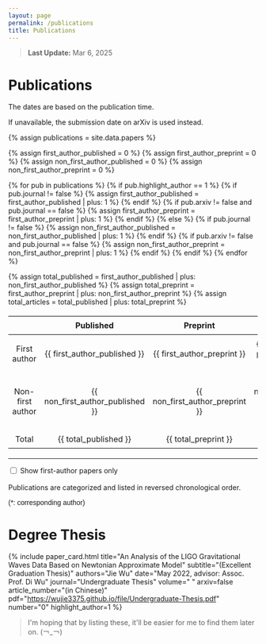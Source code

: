 ```yaml
---
layout: page
permalink: /publications
title: Publications
---
```


<style>
  @font-face {
    font-family: 'ARIAL';
    src: url('/assets/fonts/ARIAL.TTF') format('truetype');
  }
  @font-face {
    font-family: 'ARIALBD';
    src: url('/assets/fonts/ARIALBD.TTF') format('truetype');
  }
  /* li {
    font-family: 'times', serif;
  } */
  /* li {
    font-family: 'ARIALBD', serif;
    font-size: 20px;
  } */
  /* body {
    font-family: 'ARIAL', serif;
  } */
table {
    width: 100%;
    border-collapse: collapse;
    margin: 20px 0;
    text-align: center;
}

th, td {
    border: 0px solid black;
    padding: 8px;
}

th {
    border-top: 1.5px solid black;
    border-bottom: 1.5px solid black; /* 顶部线 */
}

tr:last-child td {
    border-bottom: 1.5px solid black; /* 底部线 */
}
</style>

> **Last Update:** Mar 6, 2025

# Publications

<p style="text-indent: 0;">The dates are based on the publication time.</p>

<p style="text-indent: 0;">If unavailable, the submission date on arXiv is used instead.</p>

<!-- ================================================================================================= -->
<!-- 统计图和表格 -->
<script src="https://cdn.jsdelivr.net/npm/chart.js"></script>
<canvas id="myChart" style="height: 400px;"></canvas> <!-- 设置图的高度 -->
<script>
  function createBarChart(labels, data1, data2) {
    var ctx = document.getElementById('myChart').getContext('2d');
    var myChart = new Chart(ctx, {
        type: 'bar',
        data: {
            labels: labels,
            datasets: [{
                label: 'First author',
                data: data1,  // 第一组数据
                backgroundColor: 'rgba(54, 162, 235, 0.8)', // 第一组颜色
            },
            {
                label: 'All papers',
                data: data2,  // 第二组数据
                backgroundColor: 'rgba(255, 159, 64, 0.8)', // 第二组颜色
            }]
        },
        options: {
            responsive: true,
            scales: {
                y: {
                    beginAtZero: true,
                    ticks: {
                        stepSize: 1, // 只显示整数
                        callback: function(value) {
                            return Number.isInteger(value) ? value : null; // 只显示整数
                        }
                    },
                    title: {
                        display: true,
                        text: 'Number'
                    }
                },
                x: {
                    title: {
                        display: true,
                        text: 'Year'
                    }
                }
            }
        }
    });
  }
</script>
<script>
  createBarChart(
  [2023,2024,2025], 
  [   2,   3,   1],//一作 
  [   2,   3,   3]);//总计
</script>


<!-- =============================================================================================== -->
<!-- 表格 -->
<!-- ----------------------------------------------------------------------------------------------- -->

<!-- |                  | Published | Preprint | Total |
|:----------------:|:---------:|:--------:|:-----:|
|  First author    |     4     |    2     |   6   |
| Non first author |     1     |    0     |   1   |
| Total            |     5     |    2     |   7   | -->


{% assign publications = site.data.papers %}

{% assign first_author_published = 0 %}
{% assign first_author_preprint = 0 %}
{% assign non_first_author_published = 0 %}
{% assign non_first_author_preprint = 0 %}

{% for pub in publications %}
  {% if pub.highlight_author == 1 %}
    {% if pub.journal != false %}
      {% assign first_author_published = first_author_published | plus: 1 %}
    {% endif %}
    {% if pub.arxiv != false and pub.journal == false %}
      {% assign first_author_preprint = first_author_preprint | plus: 1 %}
    {% endif %}
  {% else %}
    {% if pub.journal != false %}
      {% assign non_first_author_published = non_first_author_published | plus: 1 %}
    {% endif %}
    {% if pub.arxiv != false and pub.journal == false %}
      {% assign non_first_author_preprint = non_first_author_preprint | plus: 1 %}
    {% endif %}
  {% endif %}
{% endfor %}

{% assign total_published = first_author_published | plus: non_first_author_published %}
{% assign total_preprint = first_author_preprint | plus: non_first_author_preprint %}
{% assign total_articles = total_published | plus: total_preprint %}

<table>
  <thead>
    <tr>
      <th></th>
      <th>Published</th>
      <th>Preprint</th>
      <th>Total</th>
    </tr>
  </thead>
  <tbody>
    <tr>
      <td>First author</td>
      <td>{{ first_author_published }}</td>
      <td>{{ first_author_preprint }}</td>
      <td>{{ first_author_published | plus: first_author_preprint }}</td>
    </tr>
    <tr>
      <td>Non-first author</td>
      <td>{{ non_first_author_published }}</td>
      <td>{{ non_first_author_preprint }}</td>
      <td>{{ non_first_author_published | plus: non_first_author_preprint }}</td>
    </tr>
    <tr>
      <td>Total</td>
      <td>{{ total_published }}</td>
      <td>{{ total_preprint }}</td>
      <td>{{ total_articles }}</td>
    </tr>
  </tbody>
</table>

<!-- =============================================================================================== -->
<!-- 文章 -->
<!-- ----------------------------------------------------------------------------------------------- -->
---

<style>
  .checkbox-container {
    display: flex;
    align-items: center;
    margin-bottom: 1rem;
  }
  .paper-card {
    margin: 1rem 0;
    padding: 1rem;
    border: 1px solid #eee;
    border-radius: 4px;
  }
</style>

<div class="checkbox-container">
  <input type="checkbox" id="show-first-author" onchange="toggleDisplay()">
  <label for="show-first-author">&nbsp;Show first-author papers only</label>
</div>

<p style="text-indent: 0;">Publications are categorized and listed in reversed chronological order.</p>
<p style="text-indent: 0; font-family: Arial;">(*: corresponding author)</p>

<div id="publications-container"></div>

<script>
  // 数据初始化 (确保 Liquid 到 JSON 的正确转换)
  (function init() {
    window.publicationsData = [
      {% for pub in site.data.papers %}
      {
        "title": {{ pub.title | jsonify }},
        "subtitle": {{ pub.subtitle | default: "" | jsonify }},
        "authors": {{ pub.authors | jsonify }},
        "date": {{ pub.date | jsonify }},
        "journal": {{ pub.journal | jsonify }},
        "journal_link": {{ pub.journal_link | default: "#" | jsonify }},
        "volume": {{ pub.volume | default: "" | jsonify }},
        "article_number": {{ pub.article_number | default: "" | jsonify }},
        "arxiv": {{ pub.arxiv | default: "#" | jsonify }},
        "pdf": {{ pub.pdf | default: "#" | jsonify }},
        "highlight_author": {{ pub.highlight_author | default: 0 }},
        "etal": {{ pub.etal | default: 0 }},
        "sortable_date": {{ pub.sortable_date | jsonify }}
      }{% unless forloop.last %},{% endunless %}
      {% endfor %}
    ];
    
    // 调试输出
    console.log('Loaded publications:', window.publicationsData);
  })();

  // 数据处理函数
  function processData(showFirstAuthor) {
    try {
      // 深拷贝数据
      let data = JSON.parse(JSON.stringify(window.publicationsData));
      
      // 过滤数据
      if(showFirstAuthor) {
        data = data.filter(p => p.highlight_author === 1);
      }
      
      // 按日期排序
      data.sort((a, b) => {
        const dateA = new Date(a.sortable_date);
        const dateB = new Date(b.sortable_date);
        return dateB - dateA;
      });
      
      // 按年份分组
      const grouped = data.reduce((acc, pub) => {
        const year = pub.sortable_date.split('-')[0];
        acc[year] = acc[year] || [];
        acc[year].push(pub);
        return acc;
      }, {});
      
      // 按年份倒序排序
      return Object.entries(grouped)
        .sort(([a], [b]) => b - a)
        .map(([year, pubs]) => ({ year, pubs }));
        
    } catch (error) {
      console.error('Data processing error:', error);
      return [];
    }
  }

  // 渲染函数
  function renderPublications(showFirstAuthor) {
    const container = document.getElementById('publications-container');
    if (!container) {
      console.error('Container element not found');
      return;
    }
    
    try {
      container.innerHTML = '';
      const groupedData = processData(showFirstAuthor);
      let totalNumber = groupedData.reduce((sum, group) => sum + group.pubs.length, 0);

      groupedData.forEach(group => {
        // 创建年份标题
        const yearHeader = document.createElement('p');
        yearHeader.style.cssText = `
          text-indent: 0;
          font-size: 36px;
          margin-bottom: 0.61875rem;
          text-rendering: optimizeLegibility;
          line-height: 1;
          margin-top: 0;
          font-family: 'PT Sans Narrow', sans-serif;
          font-weight: 700;
        `;
        yearHeader.textContent = group.year;
        container.appendChild(yearHeader);

        // 创建论文卡片
        group.pubs.forEach(pub => {
          const card = document.createElement('div');
          card.className = 'paper-card';
          
          // 构建卡片内容
          const content = `
            <div class="paper-number">#${totalNumber--}</div>
            <h3 class="paper-title">${pub.title}</h3>
            ${pub.subtitle ? `<div class="paper-subtitle">${pub.subtitle}</div>` : ''}
            <div class="paper-authors">${pub.authors.replace(/\*/g, '<sup>*</sup>')}</div>
            <div class="paper-meta">
              <a href="${pub.journal_link}" class="journal">${pub.journal}</a>
              ${pub.volume ? `<span class="volume">${pub.volume}</span>` : ''}
              ${pub.article_number ? `<span class="article-number">${pub.article_number}</span>` : ''}
              <span class="date">${pub.date}</span>
            </div>
            <div class="paper-links">
              ${pub.pdf !== '#' ? `<a href="${pub.pdf}" class="pdf-link">PDF</a>` : ''}
              ${pub.arxiv !== '#' ? `<a href="${pub.arxiv}" class="arxiv-link">arXiv</a>` : ''}
            </div>
          `;
          
          card.innerHTML = content;
          container.appendChild(card);
        });

        // 添加分隔线
        container.appendChild(document.createElement('hr'));
      });
      
      console.log('Rendered', groupedData.length, 'year groups');
      
    } catch (error) {
      console.error('Rendering error:', error);
      container.innerHTML = '<p>Error loading publications</p>';
    }
  }

  // 切换显示
  function toggleDisplay() {
    try {
      const checkbox = document.getElementById('show-first-author');
      if (!checkbox) {
        console.error('Checkbox element not found');
        return;
      }
      renderPublications(checkbox.checked);
    } catch (error) {
      console.error('Toggle error:', error);
    }
  }

  // 初始化加载
  document.addEventListener('DOMContentLoaded', () => {
    console.log('DOM fully loaded');
    renderPublications(false);
  });
</script>

<!-- =============================================================================================== -->
<!-- 学位论文 -->
<!-- ----------------------------------------------------------------------------------------------- -->
# Degree Thesis

{% include paper_card.html
  title="An Analysis of the LIGO Gravitational Waves Data Based on Newtonian Approximate Model"
  subtitle="(Excellent Graduation Thesis)"
  authors="Jie Wu"
  date="May 2022, advisor: Assoc. Prof. Di Wu"
  journal="Undergraduate Thesis"
  volume=" "
  arxiv=false
  article_number="(in Chinese)"
  pdf="https://wujie3375.github.io/file/Undergraduate-Thesis.pdf"
  number="0"
  highlight_author=1
%}
> I'm hoping that by listing these, it'll be easier for me to find them later on. (￢_￢)